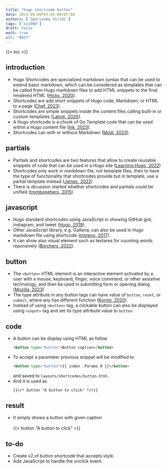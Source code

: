 ```yaml
---
title: "hugo shortcode button"
date: 2023-09-09T05:05:00+07:00
authors: ['Sparisoma Viridi']
tags: ['xx1000']
draft: false
math: true
url: "0037"
---
```

{{< toc >}}

## introduction
+ Hugo Shortcodes are specialized markdown syntax that can be used to extend basic markdown, which can be considered as templates that can be called from Hugo markdown files to add HTML snippets to the final rendered HTML ([Hicks, 2020](https://tangenttechnologies.ca/blog/hugo-shortcodes/)).
+ Shortcodes are add short snippets of Hugo code, Markdown, or HTML to a page ([Chef, 2023](https://docs.chef.io/style/shortcodes/)).
+ Shortcodes are simple snippets inside the content files calling built-in or custom templates ([Lahoti, 2020](https://codingnconcepts.com/hugo/custom-shortcode-hugo/)).
+ A Hugo shortcode is a chunk of Go Template code that can be used within a Hugo content file ([Ink, 2023](https://www.ii.com/hugo-shortcodes/#_what_is_a_hugo_shortcode)).
+ Shortcodes can with or without Markdown ([Modi, 2023](https://ox-hugo.scripter.co/test/posts/source-block-md-with-hugo-shortcodes/)].


## partials
+ Partials and shortcodes are two features that allow to create reusable snippets of code that can be used in a Hugo site ([Learning Hugo, 2022](https://www.learninghugo.com/09-partials-and-shortcodes/))
+ Shortcodes only work in markdown file, not template files, then to have the type of functionality that shortcodes provide but in template, use a partial template instead ([James, 2022](https://digitaldrummerj.me/hugo-built-in-shortcodes/)).
+ There is dicussion started whether shortcodes and partials could be unified ([trombonehero, 2015](https://discourse.gohugo.io/t/could-shortcodes-and-partials-be-unified/1348)).


## javascript
+ Hugo standard shortcodes using JavaScript in showing GitHub gist, instagram, and tweet ([Hugo, 2019](https://www.engino.co.uk/form-elements/shortcodes/)).
+ Other JavaScript library, e.g. Galleria, can also be used in Hugo markdown file using shortcode ([moreno, 2017](https://discourse.gohugo.io/t/solved-javascript-in-shortcodes/8346)).
+ It can show also visual element such as textarea for counting words reponsively ([Borchers, 2022](https://cborchers.com/2020/12/08/how-to-include-javascript-in-your-hugo-website-or-blog-for-cool-applications/)).


## button
+ The `<button>` HTML element is an interactive element activated by a user with a mouse, keyboard, finger, voice command, or other assistive technology, and then be used in submitting form or opening dialog ([Mozilla, 2023](https://developer.mozilla.org/en-US/docs/Web/HTML/Element/button))
+ The type attribute in any button tags can have value of `button`, `reset`, or `submit`, where any has different function ([Kyrnin, 2020](https://www.thoughtco.com/input-type-button-3468604)).
+ Instead of using `<button>` tag, a clickable button can also be displayed using `<input>` tag and set its type attribute value to `button`.



## code
+ A button can be display using HTML as follow
  ```html
  <button type="button">Button caption</button>
  ```
+ To accept a parameter previous snippet will be modified to
  ```html
  <button type="button">{{ index .Params 0 }}</button>
  ```
  and saved to `layouts/shortcodes/button.html`.
+ And it is used as
  ```md
  {{</* button "A button to click" */>}}
  ```

## result
+ It simply shows a button with given caption \
  \
  {{< button "A button to click" >}}


## to-do
+ Create v2 of button shortcode that accepts style.
+ Add JavaScript to handle the onclick event.